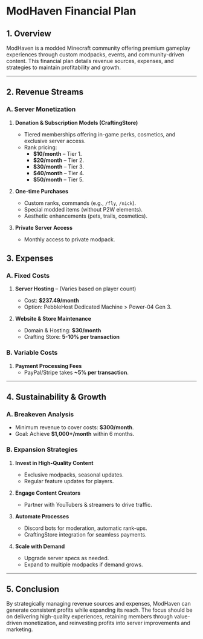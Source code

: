 # **ModHaven Financial Plan**

## **1. Overview**
ModHaven is a modded Minecraft community offering premium gameplay experiences through custom modpacks, events, and community-driven content. This financial plan details revenue sources, expenses, and strategies to maintain profitability and growth.

---

## **2. Revenue Streams**
### **A. Server Monetization**
1. **Donation & Subscription Models (CraftingStore)**
   - Tiered memberships offering in-game perks, cosmetics, and exclusive server access.
   - Rank pricing:
     - **$10/month** – Tier 1.
     - **$20/month** – Tier 2.
     - **$30/month** – Tier 3.
     - **$40/month** – Tier 4.
     - **$50/month** – Tier 5.

2. **One-time Purchases**
   - Custom ranks, commands (e.g., `/fly`, `/nick`).
   - Special modded items (without P2W elements).
   - Aesthetic enhancements (pets, trails, cosmetics).

3. **Private Server Access**
   - Monthly access to private modpack.


## **3. Expenses**
### **A. Fixed Costs**
1. **Server Hosting** – (Varies based on player count)
   - Cost: **$237.49/month**
   - Option: PebbleHost Dedicated Machine > Power-04 Gen 3.

2. **Website & Store Maintenance**
   - Domain & Hosting: **$30/month**
   - Crafting Store: **5-10% per transaction**


### **B. Variable Costs**
1. **Payment Processing Fees**
   - PayPal/Stripe takes **~5% per transaction**.

---

## **4. Sustainability & Growth**
### **A. Breakeven Analysis**
- Minimum revenue to cover costs: **$300/month**.
- Goal: Achieve **$1,000+/month** within 6 months.

### **B. Expansion Strategies**
1. **Invest in High-Quality Content**
   - Exclusive modpacks, seasonal updates.
   - Regular feature updates for players.

2. **Engage Content Creators**
   - Partner with YouTubers & streamers to drive traffic.

3. **Automate Processes**
   - Discord bots for moderation, automatic rank-ups.
   - CraftingStore integration for seamless payments.

4. **Scale with Demand**
   - Upgrade server specs as needed.
   - Expand to multiple modpacks if demand grows.

---

## **5. Conclusion**
By strategically managing revenue sources and expenses, ModHaven can generate consistent profits while expanding its reach. The focus should be on delivering high-quality experiences, retaining members through value-driven monetization, and reinvesting profits into server improvements and marketing.
